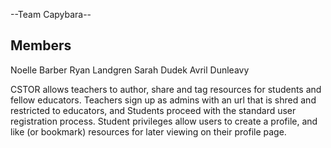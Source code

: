 --Team Capybara--

Members
-------------
Noelle Barber 
Ryan Landgren
Sarah Dudek
Avril Dunleavy

CSTOR allows teachers to author, share and tag resources for students and fellow educators. Teachers sign up as admins with an url that is shred and restricted to educators, and Students proceed with the standard user registration process. Student privileges allow users to create a profile, and like (or bookmark) resources for later viewing on their profile page. 